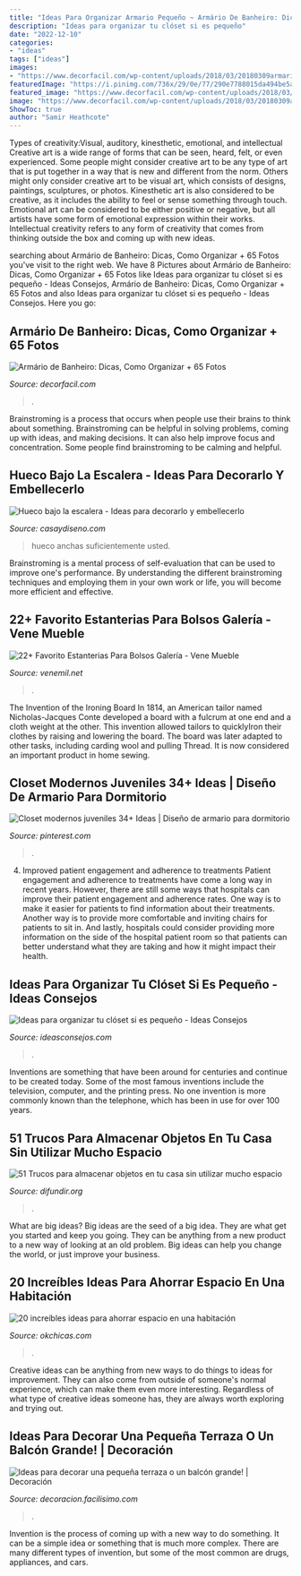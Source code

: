 ```yaml
---
title: "Ideas Para Organizar Armario Pequeño ~ Armário De Banheiro: Dicas, Como Organizar + 65 Fotos"
description: "Ideas para organizar tu clóset si es pequeño"
date: "2022-12-10"
categories:
- "ideas"
tags: ["ideas"]
images:
- "https://www.decorfacil.com/wp-content/uploads/2018/03/20180309armario-de-banheiro-18.jpg"
featuredImage: "https://i.pinimg.com/736x/29/0e/77/290e7788015da494be5ab62a4d8f7cb0.jpg"
featured_image: "https://www.decorfacil.com/wp-content/uploads/2018/03/20180309armario-de-banheiro-18.jpg"
image: "https://www.decorfacil.com/wp-content/uploads/2018/03/20180309armario-de-banheiro-18.jpg"
ShowToc: true
author: "Samir Heathcote"
---
```



Types of creativity:Visual, auditory, kinesthetic, emotional, and intellectual
Creative art is a wide range of forms that can be seen, heard, felt, or even experienced. Some people might consider creative art to be any type of art that is put together in a way that is new and different from the norm. Others might only consider creative art to be visual art, which consists of designs, paintings, sculptures, or photos. Kinesthetic art is also considered to be creative, as it includes the ability to feel or sense something through touch. Emotional art can be considered to be either positive or negative, but all artists have some form of emotional expression within their works. Intellectual creativity refers to any form of creativity that comes from thinking outside the box and coming up with new ideas.

	

		
searching about Armário de Banheiro: Dicas, Como Organizar + 65 Fotos you've visit to the right web. We have 8 Pictures about Armário de Banheiro: Dicas, Como Organizar + 65 Fotos like Ideas para organizar tu clóset si es pequeño - Ideas Consejos, Armário de Banheiro: Dicas, Como Organizar + 65 Fotos and also Ideas para organizar tu clóset si es pequeño - Ideas Consejos. Here you go:
		
    
## Armário De Banheiro: Dicas, Como Organizar + 65 Fotos

<img loading=lazy src="https://www.decorfacil.com/wp-content/uploads/2018/03/20180309armario-de-banheiro-18.jpg" onerror="this.onerror=null;this.src='https://tse3.mm.bing.net/th?id=OIP.MElkF4fDhKEXIe7KiIHA7wHaKy&amp;pid=15.1';" alt="Armário de Banheiro: Dicas, Como Organizar + 65 Fotos">

_Source: decorfacil.com_

>. 

	

Brainstroming is a process that occurs when people use their brains to think about something. Brainstroming can be helpful in solving problems, coming up with ideas, and making decisions. It can also help improve focus and concentration. Some people find brainstroming to be calming and helpful.

    
## Hueco Bajo La Escalera - Ideas Para Decorarlo Y Embellecerlo

<img loading=lazy src="https://casaydiseno.com/wp-content/uploads/2017/03/escaleras-armario.jpg" onerror="this.onerror=null;this.src='https://tse1.mm.bing.net/th?id=OIP.8QWARyDK88D-azxiSd9UCAHaLm&amp;pid=15.1';" alt="Hueco bajo la escalera - Ideas para decorarlo y embellecerlo">

_Source: casaydiseno.com_

>hueco anchas suficientemente usted. 

	

Brainstroming is a mental process of self-evaluation that can be used to improve one's performance. By understanding the different brainstroming techniques and employing them in your own work or life, you will become more efficient and effective.

    
## 22+ Favorito Estanterias Para Bolsos Galería - Vene Mueble

<img loading=lazy src="https://i.pinimg.com/originals/7c/1f/ae/7c1fae170b6c0bbc231836090c6e235f.jpg" onerror="this.onerror=null;this.src='https://tse3.mm.bing.net/th?id=OIP.emj-4VymQ7stQ--U3_9tJwHaLA&amp;pid=15.1';" alt="22+ Favorito Estanterias Para Bolsos Galería - Vene Mueble">

_Source: venemil.net_

>. 

	

The Invention of the Ironing Board
In 1814, an American tailor named Nicholas-Jacques Conte developed a board with a fulcrum at one end and a cloth weight at the other. This invention allowed tailors to quicklyIron their clothes by raising and lowering the board. The board was later adapted to other tasks, including carding wool and pulling Thread. It is now considered an important product in home sewing.

    
## Closet Modernos Juveniles 34+ Ideas | Diseño De Armario Para Dormitorio

<img loading=lazy src="https://i.pinimg.com/736x/29/0e/77/290e7788015da494be5ab62a4d8f7cb0.jpg" onerror="this.onerror=null;this.src='https://tse4.mm.bing.net/th?id=OIP.ItPPRuxXnzdH2TCMxSgu9gAAAA&amp;pid=15.1';" alt="Closet modernos juveniles 34+ Ideas | Diseño de armario para dormitorio">

_Source: pinterest.com_

>. 

	

4) Improved patient engagement and adherence to treatments
Patient engagement and adherence to treatments have come a long way in recent years. However, there are still some ways that hospitals can improve their patient engagement and adherence rates. One way is to make it easier for patients to find information about their treatments. Another way is to provide more comfortable and inviting chairs for patients to sit in. And lastly, hospitals could consider providing more information on the side of the hospital patient room so that patients can better understand what they are taking and how it might impact their health.

    
## Ideas Para Organizar Tu Clóset Si Es Pequeño - Ideas Consejos

<img loading=lazy src="https://ideasconsejos.com/images/2020/11/Ideas-para-organizar-tu-closet-si-es-pequeno-11.jpg" onerror="this.onerror=null;this.src='https://tse3.mm.bing.net/th?id=OIP.vtSxIF7FO9qxuJzNlQK9hgHaLG&amp;pid=15.1';" alt="Ideas para organizar tu clóset si es pequeño - Ideas Consejos">

_Source: ideasconsejos.com_

>. 

	

Inventions are something that have been around for centuries and continue to be created today. Some of the most famous inventions include the television, computer, and the printing press. No one invention is more commonly known than the telephone, which has been in use for over 100 years.

    
## 51 Trucos Para Almacenar Objetos En Tu Casa Sin Utilizar Mucho Espacio

<img loading=lazy src="http://difundir.org/wp-content/uploads/2014/11/portadamejor.png" onerror="this.onerror=null;this.src='https://tse2.mm.bing.net/th?id=OIP.weOJSsWtb84NHC_btdCG_gHaEA&amp;pid=15.1';" alt="51 Trucos para almacenar objetos en tu casa sin utilizar mucho espacio">

_Source: difundir.org_

>. 

	

What are big ideas?
Big ideas are the seed of a big idea. They are what get you started and keep you going. They can be anything from a new product to a new way of looking at an old problem. Big ideas can help you change the world, or just improve your business.

    
## 20 Increíbles Ideas Para Ahorrar Espacio En Una Habitación

<img loading=lazy src="http://www.okchicas.com/wp-content/uploads/2015/06/ideas-para-ahorrar-espacio-19.jpg" onerror="this.onerror=null;this.src='https://tse3.mm.bing.net/th?id=OIP.2KfyiFrpxXqZSMyRMoHONQHaLH&amp;pid=15.1';" alt="20 increíbles ideas para ahorrar espacio en una habitación">

_Source: okchicas.com_

>. 

	

Creative ideas can be anything from new ways to do things to ideas for improvement. They can also come from outside of someone's normal experience, which can make them even more interesting. Regardless of what type of creative ideas someone has, they are always worth exploring and trying out.

    
## Ideas Para Decorar Una Pequeña Terraza O Un Balcón Grande! | Decoración

<img loading=lazy src="https://3.bp.blogspot.com/-WLzIJ_kBQ0s/U5cZ_krfleI/AAAAAAAAU6k/OgWmWkDHRtQ/s900/SFD8A732A616E35497994B5EDBD8F7ECB4F.jpg" onerror="this.onerror=null;this.src='https://tse1.mm.bing.net/th?id=OIP.-3QLBYKfE0UsSIZsaDoGOAHaLF&amp;pid=15.1';" alt="Ideas para decorar una pequeña terraza o un balcón grande! | Decoración">

_Source: decoracion.facilisimo.com_

>. 

	

Invention is the process of coming up with a new way to do something. It can be a simple idea or something that is much more complex. There are many different types of invention, but some of the most common are drugs, appliances, and cars.

